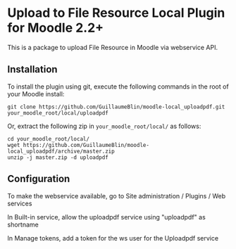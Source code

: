 Upload to File Resource Local Plugin for Moodle 2.2+
==================================================

This is a package to upload File Resource in Moodle via webservice API.

Installation
-----------------

To install the plugin using git, execute the following commands in the root of your Moodle install:

    git clone https://github.com/GuillaumeBlin/moodle-local_uploadpdf.git your_moodle_root/local/uploadpdf
    
Or, extract the following zip in `your_moodle_root/local/` as follows:

    cd your_moodle_root/local/
    wget https://github.com/GuillaumeBlin/moodle-local_uploadpdf/archive/master.zip
    unzip -j master.zip -d uploadpdf
    
Configuration
-----------------

To make the webservice available, go to Site administration / Plugins / Web services

In Built-in service, allow the uploadpdf service using "uploadpdf" as shortname

In Manage tokens, add a token for the ws user for the Uploadpdf service

